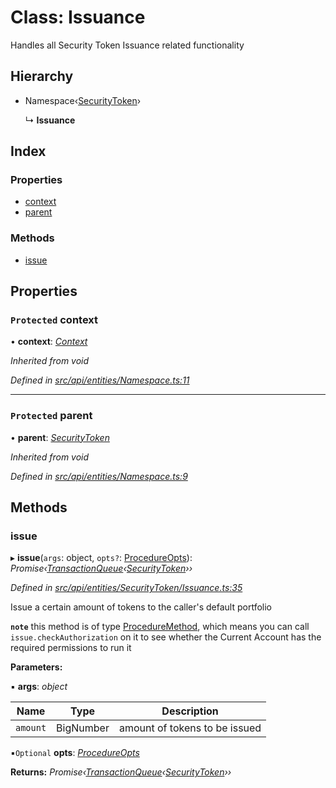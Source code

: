 # Class: Issuance

Handles all Security Token Issuance related functionality

## Hierarchy

* Namespace‹[SecurityToken](securitytoken.md)›

  ↳ **Issuance**

## Index

### Properties

* [context](issuance.md#protected-context)
* [parent](issuance.md#protected-parent)

### Methods

* [issue](issuance.md#issue)

## Properties

### `Protected` context

• **context**: *[Context](context.md)*

*Inherited from void*

*Defined in [src/api/entities/Namespace.ts:11](https://github.com/PolymathNetwork/polymesh-sdk/blob/959efb76/src/api/entities/Namespace.ts#L11)*

___

### `Protected` parent

• **parent**: *[SecurityToken](securitytoken.md)*

*Inherited from void*

*Defined in [src/api/entities/Namespace.ts:9](https://github.com/PolymathNetwork/polymesh-sdk/blob/959efb76/src/api/entities/Namespace.ts#L9)*

## Methods

###  issue

▸ **issue**(`args`: object, `opts?`: [ProcedureOpts](../interfaces/procedureopts.md)): *Promise‹[TransactionQueue](transactionqueue.md)‹[SecurityToken](securitytoken.md)››*

*Defined in [src/api/entities/SecurityToken/Issuance.ts:35](https://github.com/PolymathNetwork/polymesh-sdk/blob/959efb76/src/api/entities/SecurityToken/Issuance.ts#L35)*

Issue a certain amount of tokens to the caller's default portfolio

**`note`** this method is of type [ProcedureMethod](../interfaces/proceduremethod.md), which means you can call `issue.checkAuthorization`
  on it to see whether the Current Account has the required permissions to run it

**Parameters:**

▪ **args**: *object*

Name | Type | Description |
------ | ------ | ------ |
`amount` | BigNumber | amount of tokens to be issued  |

▪`Optional`  **opts**: *[ProcedureOpts](../interfaces/procedureopts.md)*

**Returns:** *Promise‹[TransactionQueue](transactionqueue.md)‹[SecurityToken](securitytoken.md)››*
